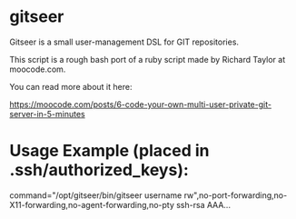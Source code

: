gitseer
=======

Gitseer is a small user-management DSL for GIT repositories.

This script is a rough bash port of a ruby script made by Richard Taylor at moocode.com.

You can read more about it here:

https://moocode.com/posts/6-code-your-own-multi-user-private-git-server-in-5-minutes

Usage Example (placed in .ssh/authorized_keys):
=======

command="/opt/gitseer/bin/gitseer username rw",no-port-forwarding,no-X11-forwarding,no-agent-forwarding,no-pty ssh-rsa AAA...
